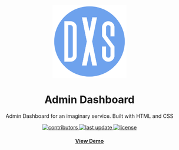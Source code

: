 <div align="center">
  <img src="https://raw.githubusercontent.com/danxschz/danxschz/main/img/danxschz-logo.png" alt="logo" width="200" height="auto">
  <h1>Admin Dashboard</h1>

  <p>
  Admin Dashboard for an imaginary service. Built with HTML and CSS
  </p>

  <p>
    <a href="https://github.com/danxschz/admin-dashboard/graphs/contributors">
      <img src="https://img.shields.io/github/contributors/danxschz/admin-dashboard" alt="contributors">
    </a>
    <a href="https://github.com/danxschz/admin-dashboard/commits/main">
      <img src="https://img.shields.io/github/last-commit/danxschz/admin-dashboard" alt="last update">
    </a>
    <a href="https://github.com/danxschz/admin-dashboard/blob/master/LICENSE">
      <img src="https://img.shields.io/github/license/danxschz/admin-dashboard.svg" alt="license">
    </a>
  </p>

  <h4><a href="https://danxschz.github.io/admin-dashboard">View Demo</a></h4>
</div>